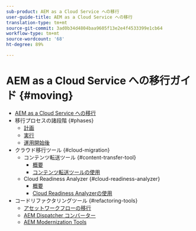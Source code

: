 ```yaml
---
sub-product: AEM as a Cloud Service への移行
user-guide-title: AEM as a Cloud Service への移行
translation-type: tm+mt
source-git-commit: 3ad0b34d4804baa9605f13e2e4f4533399e1cb64
workflow-type: tm+mt
source-wordcount: '68'
ht-degree: 89%

---
```



# AEM as a Cloud Service への移行ガイド {#moving}

+ [AEM as a Cloud Service への移行](/help/move-to-cloud-service/home.md)
+ 移行プロセスの諸段階 {#phases}
   + [計画](/help/move-to-cloud-service/planning.md)
   + [実行](/help/move-to-cloud-service/execution.md)
   + [運用開始後](/help/move-to-cloud-service/post-go-live.md)
+ クラウド移行ツール {#cloud-migration}
   + コンテンツ転送ツール {#content-transfer-tool}
      + [概要](/help/move-to-cloud-service/content-transfer-tool/overview-content-transfer-tool.md)
      + [コンテンツ転送ツールの使用](/help/move-to-cloud-service/content-transfer-tool/using-content-transfer-tool.md)
   + Cloud Readiness Analyzer {#cloud-readiness-analyzer}
      + [概要](/help/move-to-cloud-service/cloud-readiness-analyzer/overview-cloud-readiness-analyzer.md)
      + [Cloud Readiness Analyzerの使用](/help/move-to-cloud-service/cloud-readiness-analyzer/using-cloud-readiness-analyzer.md)
+ コードリファクタリングツール {#refactoring-tools}
   + [アセットワークフローの移行](/help/move-to-cloud-service/moving-to-aem-assets/asset-workflow-migration-tool.md)
   + [AEM Dispatcher コンバーター](/help/move-to-cloud-service/refactoring-tools/dispatcher-transformation-utility-tools.md)
   + [AEM Modernization Tools](/help/move-to-cloud-service/refactoring-tools/aem-modernization-tools.md)
